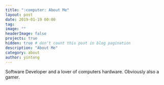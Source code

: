 ```yaml
---
title: ":computer: About Me"
layout: post
date: 2019-01-19 00:00
tag: 
image: ""
headerImage: false
projects: true
hidden: true # don't count this post in blog pagination
description: "About Me"
category: about
author: yintong
---
```


<div class="side-by-side">
    <div class="toright">
        <p>Software Developer and a lover of computers hardware. Obviously also a gamer.</p>
    </div>
</div>